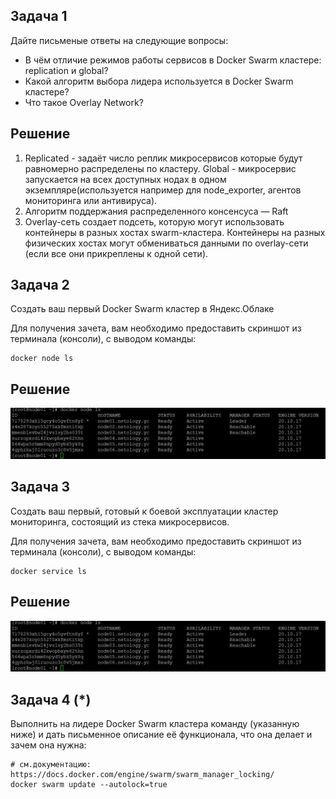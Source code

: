 ## Задача 1

Дайте письменые ответы на следующие вопросы:

- В чём отличие режимов работы сервисов в Docker Swarm кластере: replication и global?
- Какой алгоритм выбора лидера используется в Docker Swarm кластере?
- Что такое Overlay Network?

## Решение

1. Replicated - задаёт число реплик микросервисов которые будут равномерно распределены по кластеру.
Global - микросервис запускается на всех доступных нодах в одном экземпляре(используется например для node_exporter, агентов мониторинга или антивируса).
2. Алгоритм поддержания распределенного консенсуса — Raft
3. Overlay-сеть создает подсеть, которую могут использовать контейнеры в разных хостах swarm-кластера. 
Контейнеры на разных физических хостах могут обмениваться данными по overlay-сети (если все они прикреплены к одной сети).

## Задача 2

Создать ваш первый Docker Swarm кластер в Яндекс.Облаке

Для получения зачета, вам необходимо предоставить скриншот из терминала (консоли), с выводом команды:
```
docker node ls
```

## Решение

![](img/2.jpg)

## Задача 3

Создать ваш первый, готовый к боевой эксплуатации кластер мониторинга, состоящий из стека микросервисов.

Для получения зачета, вам необходимо предоставить скриншот из терминала (консоли), с выводом команды:
```
docker service ls
```

## Решение
![](img/2.jpg)

## Задача 4 (*)

Выполнить на лидере Docker Swarm кластера команду (указанную ниже) и дать письменное описание её функционала, что она делает и зачем она нужна:
```
# см.документацию: https://docs.docker.com/engine/swarm/swarm_manager_locking/
docker swarm update --autolock=true
```
